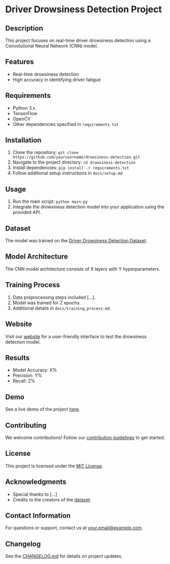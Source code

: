 # Driver Drowsiness Detection Project

## Description
This project focuses on real-time driver drowsiness detection using a Convolutional Neural Network (CNN) model.

## Features
- Real-time drowsiness detection
- High accuracy in identifying driver fatigue

## Requirements
- Python 3.x
- TensorFlow
- OpenCV
- Other dependencies specified in `requirements.txt`

## Installation
1. Clone the repository: `git clone https://github.com/yourusername/drowsiness-detection.git`
2. Navigate to the project directory: `cd drowsiness-detection`
3. Install dependencies: `pip install -r requirements.txt`
4. Follow additional setup instructions in `docs/setup.md`

## Usage
1. Run the main script: `python main.py`
2. Integrate the drowsiness detection model into your application using the provided API.

## Dataset
The model was trained on the [Driver Drowsiness Detection Dataset](link-to-dataset).

## Model Architecture
The CNN model architecture consists of X layers with Y hyperparameters.

## Training Process
1. Data preprocessing steps included [...].
2. Model was trained for Z epochs.
3. Additional details in `docs/training_process.md`.

## Website
Visit our [website](https://yourwebsite.com) for a user-friendly interface to test the drowsiness detection model.

## Results
- Model Accuracy: X%
- Precision: Y%
- Recall: Z%

## Demo
See a live demo of the project [here](https://yourdemo.com).

## Contributing
We welcome contributions! Follow our [contribution guidelines](CONTRIBUTING.md) to get started.

## License
This project is licensed under the [MIT License](LICENSE).

## Acknowledgments
- Special thanks to [...]
- Credits to the creators of the [dataset](link-to-dataset).

## Contact Information
For questions or support, contact us at your.email@example.com.

## Changelog
See the [CHANGELOG.md](CHANGELOG.md) for details on project updates.
